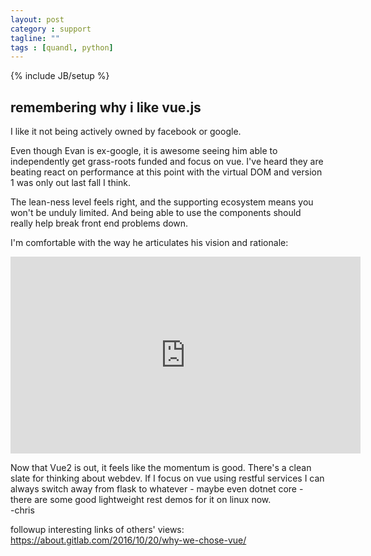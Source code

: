 ```yaml
---
layout: post
category : support
tagline: ""
tags : [quandl, python]
---
```

{% include JB/setup %}


## remembering why i like vue.js

I like it not being actively owned by facebook or google.  

Even though Evan is ex-google, it is awesome seeing him able to independently get grass-roots funded and focus on vue.  I've heard they are beating react on performance at this point with the virtual DOM and version 1 was only out last fall I think.

The lean-ness level feels right, and the supporting ecosystem means you won't be unduly limited.  And being able to use the components should really help break front end problems down.

I'm comfortable with the way he articulates his vision and rationale:  
<iframe width="560" height="315" src="https://www.youtube.com/embed/pBBSp_iIiVM" frameborder="0" allowfullscreen></iframe>


Now that Vue2 is out, it feels like the momentum is good.  There's a clean slate for thinking about webdev.  If I focus on vue using restful services I can always switch away from flask to whatever - maybe even dotnet core - there are some good lightweight rest demos for it on linux now.  
-chris  
  
  
  
followup interesting links of others' views:  
<https://about.gitlab.com/2016/10/20/why-we-chose-vue/>

